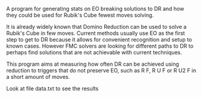 A program for generating stats on EO breaking solutions to DR and how they could be used for Rubik's Cube fewest moves solving.

It is already widely known that Domino Reduction can be used to solve a Rubik's Cube in few moves. Current methods usually use EO as the first step to get to DR because it allows for convenient recognition and setup to known cases. However FMC solvers are looking for different paths to DR to perhaps find solutions that are not achievable with current techniques.

This program aims at measuring how often DR can be achieved using reduction to triggers that do not preserve EO, such as R F, R U F or R U2 F in a short amount of moves.

Look at file data.txt to see the results